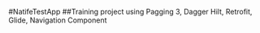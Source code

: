 #NatifeTestApp
##Training project using Pagging 3, Dagger Hilt, Retrofit, Glide, Navigation Component